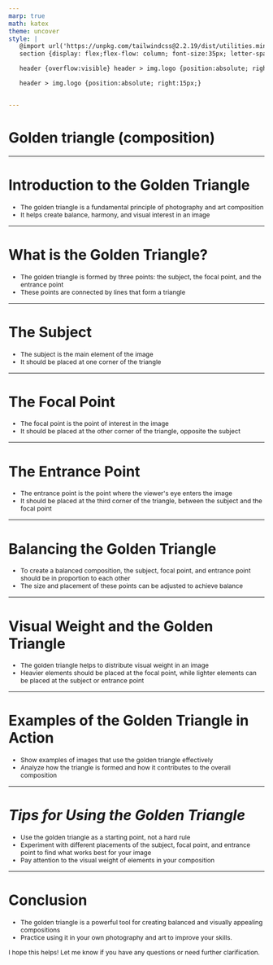 ```yaml
---
marp: true
math: katex
theme: uncover
style: |
   @import url('https://unpkg.com/tailwindcss@2.2.19/dist/utilities.min.css');
   section {display: flex;flex-flow: column; font-size:35px; letter-spacing:1.4px;}

   header {overflow:visible} header > img.logo {position:absolute; right:15px;}

   header > img.logo {position:absolute; right:15px;}


---
```

<!-- backgroundColor: white -->
<!-- _class: lead -->

 # **Golden triangle (composition)**

---
<style scoped>p,li {font-size:0.92em}</style>

 # **Introduction to the Golden Triangle**
- The golden triangle is a fundamental principle of photography and art composition
- It helps create balance, harmony, and visual interest in an image


---
<style scoped>p,li {font-size:0.92em}</style>

 # What is the Golden Triangle?

- The golden triangle is formed by three points: the subject, the focal point, and the entrance point
- These points are connected by lines that form a triangle

---
<style scoped>p,li {font-size:0.92em}</style>

 # The Subject

- The subject is the main element of the image
- It should be placed at one corner of the triangle

---
<style scoped>p,li {font-size:0.92em}</style>

 # The Focal Point

- The focal point is the point of interest in the image
- It should be placed at the other corner of the triangle, opposite the subject

---
<style scoped>p,li {font-size:0.92em}</style>

 # The Entrance Point
- The entrance point is the point where the viewer's eye enters the image
- It should be placed at the third corner of the triangle, between the subject and the focal point


---
<style scoped>p,li {font-size:0.92em}</style>

 # Balancing the Golden Triangle
- To create a balanced composition, the subject, focal point, and entrance point should be in proportion to each other
- The size and placement of these points can be adjusted to achieve balance


---
<style scoped>p,li {font-size:0.92em}</style>

 # **Visual Weight and the Golden Triangle**

- The golden triangle helps to distribute visual weight in an image
- Heavier elements should be placed at the focal point, while lighter elements can be placed at the subject or entrance point

---
<style scoped>p,li {font-size:0.92em}</style>

 # **Examples of the Golden Triangle in Action**

- Show examples of images that use the golden triangle effectively
- Analyze how the triangle is formed and how it contributes to the overall composition

---
<style scoped>p,li {font-size:0.88em}</style>

 # _Tips for Using the Golden Triangle_
- Use the golden triangle as a starting point, not a hard rule
- Experiment with different placements of the subject, focal point, and entrance point to find what works best for your image
- Pay attention to the visual weight of elements in your composition


---
<style scoped>p,li {font-size:0.88em}</style>

 # Conclusion

- The golden triangle is a powerful tool for creating balanced and visually appealing compositions
- Practice using it in your own photography and art to improve your skills.

I hope this helps! Let me know if you have any questions or need further clarification.